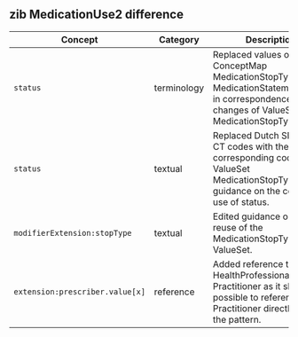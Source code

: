 ## zib MedicationUse2 difference

| Concept         | Category          | Description                             | 
|-----------------|-------------------|-----------------------------------------|
|`status` | terminology | Replaced values of ConceptMap MedicationStopType-to-MedicationStatementStatus in correspondence with changes of ValueSet MedicationStopType. |
|`status` | textual | Replaced Dutch SNOMED-CT codes with the corresponding codes in the ValueSet MedicationStopType in the guidance on the correct use of status. |
| `modifierExtension:stopType` | textual | Edited guidance on the reuse of the MedicationStopType ValueSet. |
|`extension:prescriber.value[x]` | reference | Added reference to HdBe-HealthProfessional-Practitioner as it should be possible to reference to Practitioner directly using the pattern. |
